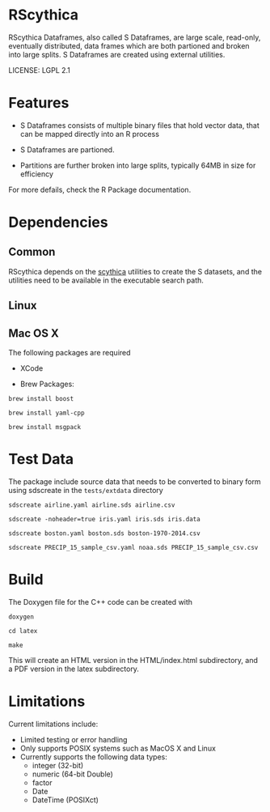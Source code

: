 # RScythica

RScythica Dataframes, also called S Dataframes, are large scale, read-only,
eventually distributed, data frames which are both partioned and
broken into large splits. S Dataframes are created using external utilities.

LICENSE: LGPL 2.1

Features
========

* S Dataframes consists of multiple binary files that hold vector data, that can be mapped directly into an R process

* S Dataframes are partioned. 

* Partitions are further broken into large splits, typically 64MB in size for efficiency

For more defails, check the R Package documentation.

Dependencies
============

Common
------

RScythica depends on the [scythica](http://github.com/geraldthewes/scythica) utilities to create the S datasets, and the utilities  need to be available in the executable search path.

Linux
-----

Mac OS X
--------

The following packages are required


* XCode

* Brew Packages:
 
`brew install boost`

`brew install yaml-cpp`

`brew install msgpack`

Test Data
=========

The package include source data that needs to be converted to binary form using sdscreate in the `tests/extdata` directory

`sdscreate airline.yaml airline.sds airline.csv`

`sdscreate -noheader=true iris.yaml iris.sds iris.data`

`sdscreate boston.yaml boston.sds boston-1970-2014.csv`

`sdscreate PRECIP_15_sample_csv.yaml noaa.sds PRECIP_15_sample_csv.csv`

Build
=====

The Doxygen file for the C++ code can be created with

`doxygen`

`cd latex`

`make`

This will create an HTML version in the HTML/index.html subdirectory, and a PDF version in the latex subdirectory.

Limitations
===========

Current limitations include:

* Limited testing or error handling
* Only supports POSIX systems such as MacOS X and Linux
* Currently supports the following data types:
    * integer (32-bit)
    * numeric (64-bit Double)
    * factor
    * Date
    * DateTime (POSIXct)